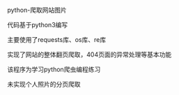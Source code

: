 #
python-爬取网站图片

代码基于python3编写

主要使用了requests库、os库、re库

实现了网站的整体翻页爬取，404页面的异常处理等基本功能

该程序为学习python爬虫编程练习

未实现个人照片的分页爬取
